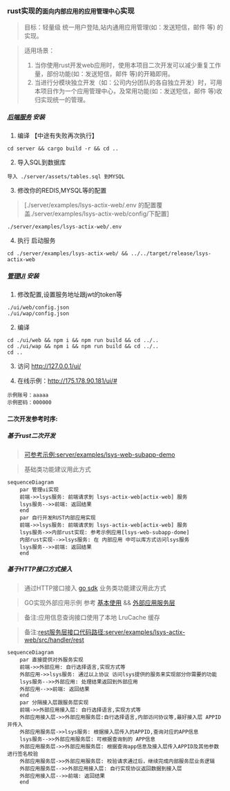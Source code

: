 ### rust实现的`面向内部应用的应用管理中心`实现

> 目标：轻量级 统一用户登陆,站内通用应用管理(如：发送短信，邮件 等) 的实现。

> 适用场景：
> 1. 当你使用rust开发web应用时，使用本项目二次开发可以减少重复工作量，部份功能(如：发送短信，邮件 等)的开箱即用。
> 2. 当进行分模块独立开发（如：公司内分团队的各自独立开发）时，可用本项目作为一个应用管理中心，及常用功能(如：发送短信，邮件 等)收归实现统一的管理。


##### [后端服务](server) 安装

1. 编译 【中途有失败再次执行】
```
cd server && cargo build -r && cd ..
```

2. 导入SQL到数据库
```
导入 ./server/assets/tables.sql 到MYSQL
```

3. 修改你的REDIS,MYSQL等的配置
> [./server/examples/lsys-actix-web/.env 的配置覆盖./server/examples/lsys-actix-web/config/下配置]

```
./server/examples/lsys-actix-web/.env 
```

4. 执行 启动服务
```
cd ./server/examples/lsys-actix-web/ && ../../target/release/lsys-actix-web
```


##### [管理UI](ui) 安装 

1. 修改配置,设置服务地址跟jwt的token等
```
./ui/web/config.json
./ui/wap/config.json
```

2. 编译
```
cd ./ui/web && npm i && npm run build && cd ../..
cd ./ui/wap && npm i && npm run build && cd ../..
cd ..
```

3. 访问 http://127.0.0.1/ui/

4. 在线示例：http://175.178.90.181/ui/#

```
示例账号：aaaaa
示例密码：000000
```

#### 二次开发参考时序:

##### 基于rust二次开发

> [可参考示例:server/examples/lsys-web-subapp-demo](server/examples/lsys-web-subapp-demo/)

> 基础类功能建议用此方式

```mermaid
sequenceDiagram
    par 管理ui实现
    前端->>lsys服务: 前端请求到 lsys-actix-web[actix-web] 服务
    lsys服务-->>前端: 返回结果
    end
    par 自行开发RUST内部应用实现
    前端->>lsys服务: 前端请求到 lsys-actix-web[actix-web] 服务
    lsys服务->>内部rust实现: 参考示例应用[lsys-web-subapp-dome]
    内部rust实现-->>lsys服务: 在 内部应用 中可以库方式访问lsys服务
    lsys服务-->>前端: 返回结果
    end
```


##### 基于HTTP接口方式接入

> 通过HTTP接口接入 [go sdk](sdk/go/) 业务类功能建议用此方式

> GO实现外部应用示例 参考 [基本使用](sdk/go/examples/basic/)  && [外部应用服务层](sdk/go/examples/sub_app/)

> 备注:应用信息查询接口使用了本地 LruCache 缓存

> 备注:[rest服务层接口代码路径:server/examples/lsys-actix-web/src/handler/rest](server/examples/lsys-actix-web/src/handler/rest)

```mermaid
sequenceDiagram
    par 直接提供对外服务实现
    前端->>外部应用: 自行选择语言,实现方式等
    外部应用->>lsys服务: 通过以上协议 访问lsys提供的服务来实现部分你需要的功能
    lsys服务-->>外部应用: 处理结果返回到外部应用
    外部应用-->>前端: 返回结果
    end
    par 分隔接入层跟服务层实现
    前端->>外部应用接入层: 自行选择语言,实现方式等
    外部应用接入层->>外部应用服务层:自行选择语言,内部访问协议等,最好接入层 APPID 并传入
    外部应用服务层->>lsys服务: 根据接入层传入的APPID,查询对应的APP信息
    lsys服务-->>外部应用服务层: 可根据查询到的 APP信息 
    外部应用服务层->>外部应用服务层: 根据查询app信息及接入层传入APPID及其他参数 进行签名校验
    外部应用服务层->>外部应用服务层: 校验请求通过后，继续完成内部服务层业务逻辑
    外部应用服务层-->>外部应用接入层: 自行实现协议返回数据到接入层
    外部应用接入层-->>前端: 返回结果
    end
```
